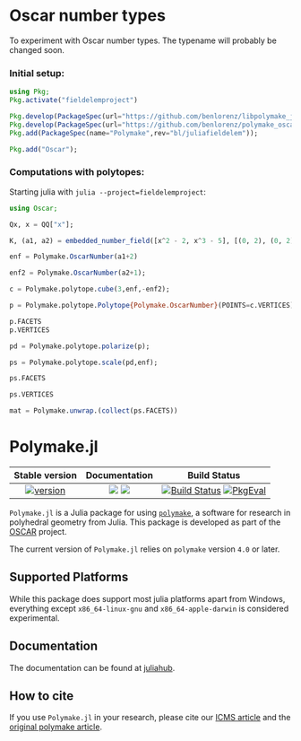 # Oscar number types

To experiment with Oscar number types. The typename will probably be changed soon.

### Initial setup:

```julia
using Pkg;
Pkg.activate("fieldelemproject")

Pkg.develop(PackageSpec(url="https://github.com/benlorenz/libpolymake_julia_jll.jl"));
Pkg.develop(PackageSpec(url="https://github.com/benlorenz/polymake_oscarnumber_jll.jl"));
Pkg.add(PackageSpec(name="Polymake",rev="bl/juliafieldelem"));

Pkg.add("Oscar");
```

### Computations with polytopes:

Starting julia with `julia --project=fieldelemproject`:
```julia
using Oscar;

Qx, x = QQ["x"];

K, (a1, a2) = embedded_number_field([x^2 - 2, x^3 - 5], [(0, 2), (0, 2)]);

enf = Polymake.OscarNumber(a1+2)

enf2 = Polymake.OscarNumber(a2+1);

c = Polymake.polytope.cube(3,enf,-enf2);

p = Polymake.polytope.Polytope{Polymake.OscarNumber}(POINTS=c.VERTICES);

p.FACETS
p.VERTICES

pd = Polymake.polytope.polarize(p);

ps = Polymake.polytope.scale(pd,enf);

ps.FACETS

ps.VERTICES

mat = Polymake.unwrap.(collect(ps.FACETS))

```

# Polymake.jl


| **Stable version**    | **Documentation**   | **Build Status**    |
|:--------------:|:-------------------:|:-------------------:|
| [![version][ver-img]][ver-url] | [![][docs-stable-img]][docs-stable-url] [![][docs-dev-img]][docs-dev-url] | [![Build Status][ga-img]][ga-url] [![PkgEval][pkgeval-img]][pkgeval-url]  |

`Polymake.jl` is a Julia package for using [`polymake`](https://polymake.org/doku.php), a software for research in polyhedral geometry from Julia.
This package is developed as part of the [OSCAR](https://www.oscar-system.org) project.

The current version of `Polymake.jl` relies on `polymake` version `4.0` or later.

## Supported Platforms

While this package does support most julia platforms apart from Windows, everything except `x86_64-linux-gnu` and `x86_64-apple-darwin` is considered experimental.

## Documentation
The documentation can be found at [juliahub](https://juliahub.com/docs/Polymake/).

## How to cite
If you use `Polymake.jl` in your research, please cite our [ICMS article](https://link.springer.com/chapter/10.1007/978-3-030-52200-1_37) and the [original polymake article](https://link.springer.com/chapter/10.1007/978-3-0348-8438-9_2).


[docs-dev-img]: https://img.shields.io/badge/docs-dev-blue.svg
[docs-dev-url]: https://oscar-system.github.io/Polymake.jl/dev/

[docs-stable-img]: https://img.shields.io/badge/docs-stable-blue.svg
[docs-stable-url]: https://oscar-system.github.io/Polymake.jl/stable/

[ga-img]: https://github.com/oscar-system/Polymake.jl/workflows/Run%20tests/badge.svg
[ga-url]: https://github.com/oscar-system/Polymake.jl/actions?query=workflow%3A%22Run+tests%22+branch%3Amaster

[pkgeval-img]: https://juliaci.github.io/NanosoldierReports/pkgeval_badges/P/Polymake.svg
[pkgeval-url]: https://juliaci.github.io/NanosoldierReports/pkgeval_badges/P/Polymake.html

[ver-img]: https://img.shields.io/github/v/release/oscar-system/Polymake.jl
[ver-url]: https://github.com/oscar-system/Polymake.jl/releases/latest

